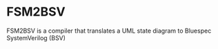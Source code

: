 # FSM2BSV
FSM2BSV is a compiler that translates a UML state diagram to Bluespec SystemVerilog (BSV)

